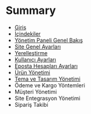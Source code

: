 # Summary

* [Giriş](README.md)
* [İçindekiler](ic-indekiler.md)
* [Yönetim Paneli Genel Bakış](yonetim-paneli-genel-bakis.md)
* [Site Genel Ayarları](site-genel-ayarlari.md)
* [Yerelleştirme](yerellestirme.md)
* [Kullanıcı Ayarları](kullanici-ayarlari.md)
* [Eposta Hesapları Ayarları](eposta-hesaplari-ayarlari.md)
* [Ürün Yönetimi](urun-yonetimi.md)
* [Tema ve Tasarım Yönetimi](tema-ve-tasarim-yonetimi.md)
* Ödeme ve Kargo Yöntemleri
* Müşteri Yönetimi
* Site Entegrasyon Yönetimi
* Sipariş Takibi


